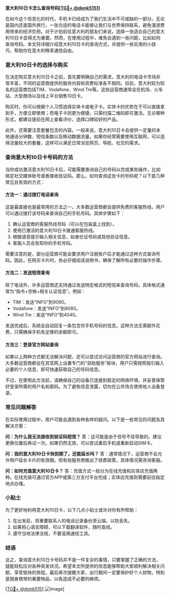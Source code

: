 **意大利10日卡怎么查询号码[[TG💪+ @donk5151](https://t.me/s/donk5151)]**

在如今这个信息化的时代，手机卡已经成为了我们生活中不可或缺的一部分。无论是国内还是国外旅行，一张合适的电话卡能够让我们与世界保持联系，避免漫游费用带来的经济负担。对于计划前往意大利的朋友们来说，选择一张适合自己的意大利10日卡显得尤为重要。然而，在使用过程中，难免会遇到一些问题，比如如何查询号码。本文将详细介绍意大利10日卡的查询方式，并提供一些实用的小技巧，帮助你在意大利畅享通信自由。

### 意大利10日卡的选择与购买

在决定购买意大利10日卡之前，首先要明确自己的需求。意大利的电话卡市场非常丰富，不同的运营商提供的服务内容和资费标准各不相同。目前，意大利较为知名的运营商包括TIM、Vodafone、Wind Tre等。这些运营商通常会在机场、火车站、大型商场以及线上平台销售10日卡。

购买时，你可以根据个人习惯选择实体卡或电子卡。实体卡的优势在于可以直接拿到手，方便立即使用；而电子卡则更为便捷，只需扫描二维码即可激活。无论哪种形式，都建议提前在网上查看评价，选择口碑较好的产品。

此外，还需要注意套餐包含的内容。一般来说，意大利10日卡会提供一定量的本地通话分钟数、短信条数以及移动数据流量。如果你经常需要使用互联网，可以选择流量较大的套餐，这样可以满足日常浏览网页、导航、社交的需求。

### 查询意大利10日卡号码的方法

当你成功激活意大利10日卡后，可能需要查询自己的号码以完成某些操作，比如绑定社交媒体账号或者接收验证码。那么，如何查询这张卡的号码呢？以下是几种常见且有效的方式：

#### 方法一：通过拨打电话查询
这是最直接也是最常用的方法之一。大多数运营商都会提供免费的客服热线，用户可以通过拨打该号码来查询自己的手机号码。具体步骤如下：
1. 确认运营商的客服热线号码（可以在包装盒上找到）。
2. 使用已激活的意大利10日卡拨通客服热线。
3. 根据语音提示输入相关信息，如身份证号码或其他验证信息。
4. 客服人员会告知你的手机号码。

需要注意的是，部分运营商可能会要求用户注册账户后才能通过这种方式查询号码。因此，在购买卡片时，务必仔细阅读说明书，确保了解所有必要的操作步骤。

#### 方法二：发送短信查询
除了电话外，许多运营商还支持通过发送特定格式的短信来查询号码。具体格式通常为“指令+空格+相关认证信息”。例如：
- TIM：发送“INFO”到9090。
- Vodafone：发送“INFO”到8080。
- Wind Tre：发送“INFO”到4040。

发送完成后，系统会自动回复一条包含你手机号码的信息。这种方法无需额外花费，只需确保手机有足够的余额即可。

#### 方法三：登录官方网站查询
如果以上两种方式都无法解决问题，还可以尝试访问运营商的官方网站进行查询。大多数运营商都会在其官网上设置专门的“自助服务”板块，用户只需按照指引输入必要的个人信息，即可快速获取自己的号码信息。

不过，在使用此方法前，请确保自己的设备已连接到稳定的网络环境，并妥善保管好登录所需的用户名和密码。为了避免信息泄露，切勿在公共场合使用他人设备登录。

### 常见问题解答

在实际使用过程中，用户可能会遇到各种各样的疑问。以下是一些常见的问题及其解决方案：

**问：为什么我无法接收到验证码短信？**
答：这可能是由于信号不佳导致的。建议更换位置后再试一次。如果仍然无效，可以尝试重启手机或重新启动SIM卡。

**问：我的意大利10日卡快到期了，还能延长吗？**
答：通常情况下，运营商不会允许用户延长卡片的有效期。但有些服务商推出了续费政策，具体情况需咨询客服。

**问：如何充值意大利10日卡？**
答：充值方式一般分为在线充值和实体店充值两种。在线充值可通过官方APP或第三方支付平台完成；实体店充值则需要前往指定地点办理。

### 小贴士

为了更好地利用意大利10日卡，以下几点小贴士或许对你有所帮助：
1. 在出发前，将重要联系人的电话记录备份至云端，以防丢失。
2. 如果担心语言障碍，可以下载翻译软件，随时查阅。
3. 遵守当地法律法规，不要滥用通信工具。

### 结语

总之，查询意大利10日卡号码并不是一件复杂的事情，只要掌握了正确的方法，就能轻松应对各种突发状况。希望本文所提供的信息能够帮助大家顺利解决相关问题，享受愉快的旅程。最后再次提醒大家，出行期间一定要保护好个人财物，特别是随身携带的重要物品，以免造成不必要的麻烦。

[[TG💪+ @donk5151](https://t.me/s/donk5151) ![Image](https://i.postimg.cc/rwNCRYN7/Snipaste-2025-04-30-17-27-05.png)]